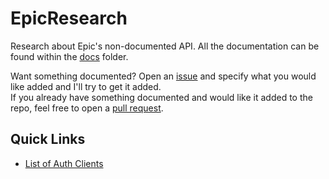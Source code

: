 # EpicResearch
Research about Epic's non-documented API. All the documentation can be found within the [docs](https://github.com/MixV2/EpicResearch/tree/master/docs) folder.  

Want something documented? Open an [issue](https://github.com/MixV2/EpicResearch/issues) and specify what you would like added and I'll try to get it added.  
If you already have something documented and would like it added to the repo, feel free to open a [pull request](https://github.com/MixV2/EpicResearch/pulls).

## Quick Links
- [List of Auth Clients](https://github.com/MixV2/EpicResearch/blob/master/docs/auth/auth_clients.md)
